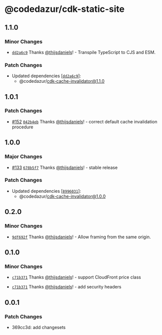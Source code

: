 # @codedazur/cdk-static-site

## 1.1.0

### Minor Changes

- [`dd2a6c9`](https://github.com/codedazur/toolkit/commit/dd2a6c9934b9b0ad2fb63e45e963d94d3ebf6dca) Thanks [@thijsdaniels](https://github.com/thijsdaniels)! - Transpile TypeScript to CJS and ESM.

### Patch Changes

- Updated dependencies [[`dd2a6c9`](https://github.com/codedazur/toolkit/commit/dd2a6c9934b9b0ad2fb63e45e963d94d3ebf6dca)]:
  - @codedazur/cdk-cache-invalidator@1.1.0

## 1.0.1

### Patch Changes

- [#152](https://github.com/codedazur/toolkit/pull/152) [`042b4eb`](https://github.com/codedazur/toolkit/commit/042b4ebe6246694fc6bcd3fa4aa721330dbacf5a) Thanks [@thijsdaniels](https://github.com/thijsdaniels)! - correct default cache invalidation procedure

## 1.0.0

### Major Changes

- [#133](https://github.com/codedazur/toolkit/pull/133) [`678b5f7`](https://github.com/codedazur/toolkit/commit/678b5f7e0358cba7bdc0c0fc6dcb1a12658c1663) Thanks [@thijsdaniels](https://github.com/thijsdaniels)! - stable release

### Patch Changes

- Updated dependencies [[`8996031`](https://github.com/codedazur/toolkit/commit/8996031f86872cf66ab42bb0ec1629079e4cb1c2)]:
  - @codedazur/cdk-cache-invalidator@1.0.0

## 0.2.0

### Minor Changes

- [`9df692f`](https://github.com/codedazur/toolkit/commit/9df692fe2851107745c4f7d074dc43a2f56b277a) Thanks [@thijsdaniels](https://github.com/thijsdaniels)! - Allow framing from the same origin.

## 0.1.0

### Minor Changes

- [`c71b371`](https://github.com/codedazur/toolkit/commit/c71b37113d2a2b377c439ec4eeebc780689a165b) Thanks [@thijsdaniels](https://github.com/thijsdaniels)! - support CloudFront price class

- [`c71b371`](https://github.com/codedazur/toolkit/commit/c71b37113d2a2b377c439ec4eeebc780689a165b) Thanks [@thijsdaniels](https://github.com/thijsdaniels)! - add security headers

## 0.0.1

### Patch Changes

- 369cc3d: add changesets
